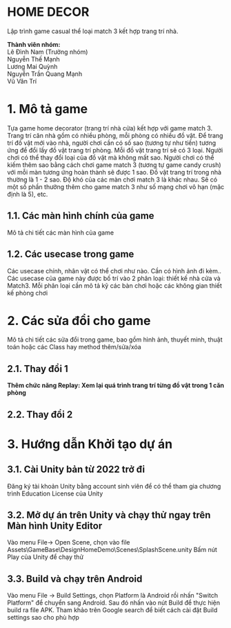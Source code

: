 
# HOME DECOR

Lập trình game casual thể loại match 3 kết hợp trang trí nhà.

**Thành viên nhóm:**  
Lê Đình Nam (Trưởng nhóm)  
Nguyễn Thế Mạnh  
Lương Mai Quỳnh  
Nguyễn Trần Quang Mạnh  
Vũ Văn Trí  
# 1. Mô tả game
Tựa game home decorator (trang trí nhà cửa) kết hợp với game match 3. Trang trí căn nhà gồm có nhiều phòng, mỗi phòng có nhiều đồ vật. Để trang trí đồ vật mới vào nhà, người chơi cần có số sao (tương tự như tiền) tương ứng để đổi lấy đồ vật trang trí phòng. Mỗi đồ vật trang trí sẽ có 3 loại. Người chơi có thể thay đổi loại 
của đồ vật mà không mất sao. Người chơi có thể kiếm thêm sao bằng cách chơi game match 3 (tương tự game candy crush) với mỗi màn tương ứng hoàn thành sẽ được 1 sao. Đồ vật trang trí trong nhà thường là 1 - 2 sao. Độ khó của các màn chơi match 3 là khác nhau. Sẽ có một số phần thưởng thêm cho game match 3 như số mạng chơi vô hạn (mặc định là 5), etc.

## 1.1. Các màn hình chính của game
Mô tả chi tiết các màn hình của game

## 1.2. Các usecase trong game
Các usecase chính, nhân vật có thể chơi như nào. Cần có hình ảnh đi kèm..
Các usecase của game này được bố trí vào 2 phân loại: thiết kế nhà cửa và Match3. Mỗi phân loại cần mô tả kỹ các bàn chơi hoặc các không gian thiết kế phòng chơi

# 2. Các sửa đổi cho game
Mô tả chi tiết các sửa đổi trong game, bao gồm hình ảnh, thuyết minh, thuật toán hoặc các Class hay method thêm/sửa/xóa
## 2.1. Thay đổi 1
**Thêm chức năng Replay: Xem lại quá trình trang trí từng đồ vật trong 1 căn phòng**
## 2.2. Thay đổi 2

# 3. Hướng dẫn Khởi tạo dự án
## 3.1. Cài Unity bản từ 2022 trở đi
Đăng ký tài khoản Unity bằng account sinh viên để có thể tham gia chương trình Education License của Unity

## 3.2. Mở dự án trên Unity và chạy thử ngay trên Màn hình Unity Editor
Vào menu File-> Open Scene, chọn vào file Assets\GameBase\DesignHomeDemo\Scenes\SplashScene.unity
Bấm nút Play của Unity để chạy thử

## 3.3. Build và chạy trên Android

Vào menu File -> Build Settings, chọn Platform là Android rồi nhấn "Switch Platform" để chuyển sang Android. Sau đó nhấn vào nút Build để thực hiện build ra file APK. Tham khảo trên Google search để biết cách cài đặt Build settings sao cho phù hợp
